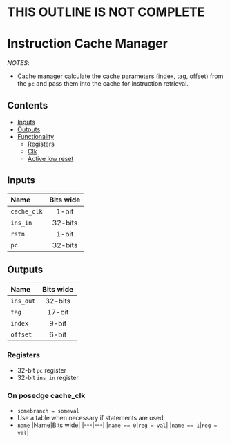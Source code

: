 # THIS OUTLINE IS NOT COMPLETE #

# Instruction Cache Manager #
*NOTES*:
- Cache manager calculate the cache parameters (index, tag, offset) from the `pc` and pass them into the cache for instruction retrieval.


## Contents
* [Inputs](#inputs)
* [Outputs](#outputs)
* [Functionality](#functionality)
  * [Registers](#registers)
  * [Clk](#on-posedge-clk)
  * [Active low reset](#asynchronous-active-low-reset)

## Inputs
|Name|Bits wide|
|:---|:---:|
|```cache_clk```|1-bit|
|```ins_in```|32-bits|
|```rstn```|1-bit|
|```pc```|32-bits|


## Outputs
|Name|Bits wide|
|:---|:---:|
|```ins_out```|32-bits|
|```tag```|17-bit|
|```index```|9-bit|
|```offset```|6-bit|

### Registers
  - 32-bit ```pc``` register
  - 32-bit ```ins_in``` register


### On posedge cache_clk
  - ```somebranch = someval```
  - Use a table when necessary if statements are used:
  - ```name```
    |Name|Bits wide|
    |---|---|
    |```name == 0```|```reg = val```|
    |```name == 1```|```reg = val```|
